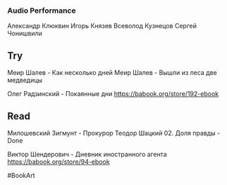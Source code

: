 
### Audio Performance

Александр Клюквин
Игорь Князев
Всеволод Кузнецов
Сергей Чонишвили

## Try

Меир Шалев - Как несколько дней
Меир Шалев - Вышли из леса две медведицы

Олег Радзинский - Покаянные дни
https://babook.org/store/192-ebook

## Read

Милошевский Зигмунт - Прокурор Теодор Шацкий 02. Доля правды - Done

Виктор Шендерович - Дневник иностранного агента
https://babook.org/store/94-ebook


#BookArt
